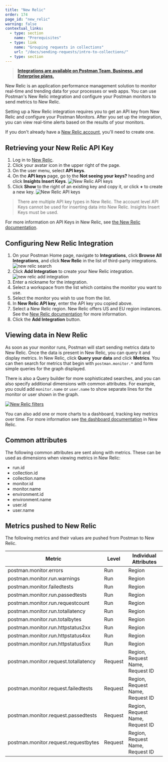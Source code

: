 ```yaml
---
title: "New Relic"
order: 174
page_id: "new_relic"
warning: false
contextual_links:
  - type: section
    name: "Prerequisites"
  - type: link
    name: "Grouping requests in collections"
    url: "/docs/sending-requests/intro-to-collections/"
  - type: section
---
```


> **[Integrations are available on Postman Team, Business, and Enterprise plans.](https://www.postman.com/pricing/)**

New Relic is an application performance management solution to monitor real-time and trending data for your processes or web apps.
You can use Postman's New Relic integration and configure your Postman monitors to send metrics to New Relic.

Setting up a New Relic integration requires you to get an API key from New Relic and configure your Postman Monitors. After you set up the integration, you can view real-time alerts based on the results of your monitors.

If you don't already have a [New Relic account](https://newrelic.com/), you'll need to create one.

## Retrieving your New Relic API Key

1. Log in to [New Relic](https://login.newrelic.com).
1. Click your avatar icon in the upper right of the page.
1. On the user menu, select **API keys**.
1. On the **API keys** page, go to the **Not seeing your keys?** heading and click **Insights Insert Keys**.
  ![New Relic API keys](https://assets.postman.com/postman-docs/new-relic-key-1.jpg)
1. Click **Show** to the right of an existing key and copy it, or click **+** to create a new key.
  ![New Relic API keys](https://assets.postman.com/postman-docs/new-relic-key-2.jpg)
> There are multiple API key types in New Relic. The account level API Keys cannot be used for inserting  data into New Relic. Insights Insert Keys must be used.

For more information on API Keys in New Relic, see [the New Relic documentation](https://docs.newrelic.com/docs/apis/get-started/intro-apis/new-relic-api-keys/).

## Configuring New Relic Integration

1. On your Postman Home page, navigate to **Integrations**, click **Browse All Integrations**, and click **New Relic** in the list of third-party integrations.
  ![new relic search](https://assets.postman.com/postman-docs/new-relic-search-all.jpg)
1. Click **Add Integration** to create your New Relic integration.
  ![new relic add integration](https://assets.postman.com/postman-docs/new-relic-add-integration.jpg)
1. Enter a nickname for the integration.
1. Select a workspace from the list which contains the monitor you want to use.
1. Select the monitor you wish to use from the list.
1. In **New Relic API key**, enter the API key you copied above.
1. Select a New Relic region. New Relic offers US and EU region instances. See the [New Relic documentation](https://docs.newrelic.com/docs/using-new-relic/welcome-new-relic/get-started/our-eu-us-region-data-centers) for more information.
1. Click the **Add Integration** button.

## Viewing data in New Relic

As soon as your monitor runs, Postman will start sending metrics data to New Relic. Once the data is present in New Relic, you can query it and display metrics. In New Relic, click **Query your data** and click **Metrics**. You can then search for metrics that begin with `postman.monitor.*` and form simple queries for the graph displayed.

There is also a Query builder for more sophisticated searches, and you can also specify additional dimensions with common attributes. For example, you could add `monitor.name` or `user.name` to show separate lines for the monitor or user shown in the graph.

[![New Relic filters](https://assets.postman.com/postman-docs/new-relic-data-explorer.jpg)](/new-relic-data-explorer.jpg)

You can also add one or more charts to a dashboard, tracking key metrics over time. For more information see [the dashboard documentation](https://docs.newrelic.com/docs/query-your-data/explore-query-data/dashboards/introduction-dashboards/) in New Relic.

## Common attributes

The following common attributes are sent along with metrics. These can be used as dimensions when viewing metrics in New Relic:

- run.id
- collection.id
- collection.name
- monitor.id
- monitor.name
- environment.id
- environment.name
- user.id
- user.name

## Metrics pushed to New Relic

The following metrics and their values are pushed from Postman to New Relic.

| Metric | Level | Individual Attributes |
|--------|--------|--------|
| postman.monitor.errors| Run | Region
| postman.monitor.run.warnings | Run | Region
| postman.monitor.failedtests | Run | Region
| postman.monitor.run.passedtests| Run | Region
| postman.monitor.run.requestcount | Run | Region
| postman.monitor.run.totallatency | Run | Region
| postman.monitor.run.totalbytes | Run | Region
| postman.monitor.run.httpstatus2xx | Run | Region
| postman.monitor.run.httpstatus4xx | Run | Region
| postman.monitor.run.httpstatus5xx | Run | Region
| postman.monitor.request.totallatency | Request | Region, Request Name, Request ID
| postman.monitor.request.failedtests | Request | Region, Request Name, Request ID
| postman.monitor.request.passedtests | Request | Region, Request Name, Request ID
| postman.monitor.request.requestbytes | Request | Region, Request Name, Request ID
